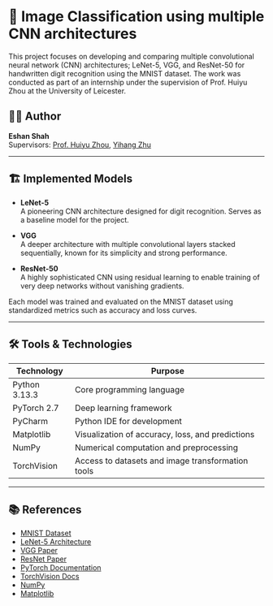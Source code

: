 # 🧠 Image Classification using multiple CNN architectures

This project focuses on developing and comparing multiple convolutional neural network (CNN) architectures; LeNet-5, VGG, and ResNet-50 for handwritten digit recognition using the MNIST dataset. The work was conducted as part of an internship under the supervision of Prof. Huiyu Zhou at the University of Leicester.

## 👨‍💻 Author

**Eshan Shah**  
Supervisors: [Prof. Huiyu Zhou](https://le.ac.uk/people/huiyu-zhou), [Yihang Zhu](https://sites.google.com/view/zhuyihang/home)

---

## 🏗️ Implemented Models

- **LeNet-5**  
  A pioneering CNN architecture designed for digit recognition. Serves as a baseline model for the project.

- **VGG**  
  A deeper architecture with multiple convolutional layers stacked sequentially, known for its simplicity and strong performance.

- **ResNet-50**  
  A highly sophisticated CNN using residual learning to enable training of very deep networks without vanishing gradients.

Each model was trained and evaluated on the MNIST dataset using standardized metrics such as accuracy and loss curves.

---

## 🛠️ Tools & Technologies

| Technology     | Purpose |
|----------------|---------|
| Python 3.13.3  | Core programming language |
| PyTorch 2.7    | Deep learning framework |
| PyCharm        | Python IDE for development |
| Matplotlib     | Visualization of accuracy, loss, and predictions |
| NumPy          | Numerical computation and preprocessing |
| TorchVision    | Access to datasets and image transformation tools |

---

## 📚 References

- [MNIST Dataset](https://www.kaggle.com/datasets/hojjatk/mnist-dataset)  
- [LeNet-5 Architecture](https://en.wikipedia.org/wiki/LeNet)  
- [VGG Paper](https://arxiv.org/abs/1409.1556)  
- [ResNet Paper](https://arxiv.org/abs/1512.03385)  
- [PyTorch Documentation](https://pytorch.org/)  
- [TorchVision Docs](https://pytorch.org/vision/stable/index.html)  
- [NumPy](https://numpy.org/)  
- [Matplotlib](https://matplotlib.org/)
